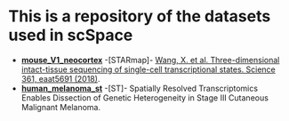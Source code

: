 # This is a repository of the datasets used in scSpace

- __[mouse_V1_neocortex](https://www.dropbox.com/sh/f7ebheru1lbz91s/AABYSSjSTppBmVmWl2H4s_K-a?dl=0)__ -[STARmap]- [Wang, X. et al. Three-dimensional intact-tissue sequencing of single-cell transcriptional states. Science 361, eaat5691 (2018)](https://doi.org/10.1126/science.aat5691).
- __[human_melanoma_st](https://www.spatialresearch.org/resources-published-datasets/doi-10-1158-0008-5472-can-18-0747/)__ -[ST]- Spatially Resolved Transcriptomics Enables Dissection of Genetic Heterogeneity in Stage III Cutaneous Malignant Melanoma.
